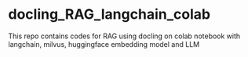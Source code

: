 # docling_RAG_langchain_colab
This repo contains codes for RAG using docling on colab notebook with langchain, milvus, huggingface embedding model and LLM
